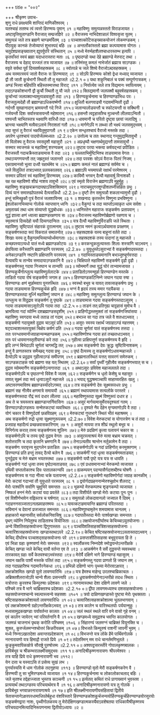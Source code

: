 +++
title = "००२"

+++
श्रीकृष्ण उवाच-  
शृणु राधे प्रवक्ष्यामि शान्तिदं माणिकीश्वरम् ।  
यतश्चाहं ततश्च त्वं त्वत्तो हिरण्मयः पुमान् ॥१ ॥
महाविष्णुः समुत्पन्नस्ततो विराडजायत ।  
अष्टावृत्तियुताण्डानि वैराजात् सम्प्रजज्ञिरे ॥२ ॥
वैराजस्य नाभिदेशान्नालं विश्वसृजा युतम् ।  
समुत्पन्नं जले तत्र ब्रह्मणे चाण्डमर्पितम् ॥३ ॥
पञ्चाशत्कोटिसङ्ख्याकयोजनं त्वेकमण्डकम् ।  
पीठयुक् कानकं तेजोव्याप्तं शुभास्पदं बहिः ॥४ ॥
अन्तर्लोकांस्ततो ब्रह्मा कल्पयामास योगतः ।  
चतुर्दशप्रसङ्ख्यातान् ह्युपर्युपरि संस्थितान् ॥५ ॥
मध्ये मेरुर्महाशैलश्चाधारस्तम्भ इत्यपि ।  
कृतवाँस्तं स्वयं ब्रह्मा यदाधारास्तरा मताः ॥६ ॥
पृष्ठदण्डो यथा देहे ब्रह्माण्डे मेरुराट् तथा ।  
वैराजस्य च देहाद् यज्जलं तत्र व्यजायत ॥७ ॥
तस्मिंस्तु कमलं नाभेर्जातं ब्रह्मात्र साऽण्डकः ।  
ववृते सर्वथा पूर्वं दिव्यवर्षसहस्रकम् ॥८ ॥
स्वोत्पन्ने च जले शिष्ये वैराजोऽब्दसहस्रकम् ।  
अथ यस्मात्स्वयं जातो वैराजः स हिरण्मयात् ॥९ ॥
सोऽपि हिरण्मयः कोशो द्वेधा मध्याद् व्यजायत ।  
द्वौ तौ जातौ कूर्चभागौ स्थितौ तौ तु महाजले ॥2.2.१ ०॥
यथा शकुनिबालं च पक्वं सम्पूर्णगात्रकम् ।  
अण्डं भित्त्वा बहिर्याति बहिस्तस्मात्तथा विराट् ॥११ ॥
निर्यात्येव जले तत्र विद्यमानः स्वपित्ययम् ।  
तदाऽण्डकोशभागौ द्वौ कूर्चौ स्थितौ तु यौ जले ॥१२॥
क्लिद्यमानौ जलपक्वौ बहुवर्षसहस्रकम् ।  
कूर्चाभ्यां जलपक्वाभ्यामुत्पन्नावसुरौ तदा ॥१३ ॥
हिरण्यकूर्चनामा च हिरण्याण्डाभिधः परः ।  
वैराजतुल्यदेहौ तौ ब्रह्माण्डाऽधिकवर्ष्मणौ ॥१४॥
क्षुधितौ बलगवाढ्यौ गदावर्मान्वितौ दृढौ ।  
नर्दन्तौ सुमहानादान् भ्रामयन्तौ गदे निजे ॥१५॥
जलान्यालोडयन्तौ च स्फोटयन्तौ स सक्थिनी ।  
गर्जयन्तौ दिशः सर्वास्त्रासयन्तौ महेश्वरान् ॥१६॥
हसन्तौ त्वट्टहासाँश्च मुञ्चन्तौ लीलयाऽन्वितौ ।  
पश्यन्तौ चाभितस्तत्र भक्ष्याणि वारिधौ तदा ॥१७॥
धावमानौ च परितो दृष्ट्वा छायां जलादिषु ।  
भ्रान्त्या भक्ष्याणि मत्वैवाऽलाभे निराशतां गतौ ॥१८॥
मार्गणेऽपि न लब्ध्वा तौ भक्ष्यं जलसमुद्भवम् ।  
तदा सुप्तं तु वैराजं भक्षयितुमुपागतौ ॥१ ९॥
एकेन सन्धृतश्चायं वैराजो मस्तके तदा ।  
अपरेण धृतश्चायं पादयोर्जलमध्यतः ॥2.2.२० ॥
उत्तोल्य च ततः स्थानाद् गन्तुमुद्यमितावुभौ ।  
तौ विलोक्य तु वैराजः स्वसदृशौ महासुरौ ॥२१ ॥
अप्रधृष्यौ भक्षणार्थमुद्यन्तौ तामसावुभौ ।  
सस्मार स्वजनकं च महाविष्णुं शरण्यकम् ॥२२॥
तुष्टाव परया भक्त्या कर्षयद्भ्यां प्रपीडितः ।  
वैराजस्तौ गदाचक्रैस्ताडयामास वै तदा ॥२३ ॥
पल्लताभिर्मुष्टिभिश्च ताडयामास वेगतः ।  
तथाऽप्यगणयन्तौ तत् जह्रतुस्तं जलान्तरे ॥२४॥
तदा परवशः सोऽयं वैराजः पितरं निजम् ।  
एकाग्रमानसो भूत्वा दध्यौ रक्षार्थमेव च ॥२५॥
ब्रह्मणः कमलं नालं ब्रह्माण्डं सर्वमेव च ।  
जले विलुलितं तत्राऽभवत् प्रलयकालवत् ॥२६॥
ब्रह्माऽपि भयमापन्नो रक्षार्थं परमेश्वरम् ।  
सस्मार प्रपितरं स्वं महाविष्णुं हिरण्मयम् ॥२७॥
काविमौ भगवन् दैत्यौ महावार्षु विनाशकौ ।  
रक्ष रक्ष महाविष्णो शीघ्रं नाशय तावुभौ ॥२८॥
एवं स्मृतो विराजेन ब्रह्मणाऽपि मुहुर्मुहुः ।  
महाविष्णुः शङ्खचक्रगदापद्माऽसिशक्तिमान् ॥२९॥
नाराचमुद्गरशूण्डीशतघ्नीसहितः प्रभुः ।  
दिव्यं यानं समारुह्योपतस्थे दैत्यसन्निधौ ॥2.2.३०॥
दृष्टौ तेन समुत्पन्नौ शकलाभ्यामुभौ दृढौ ।  
हन्तुं समिच्छुकौ पुत्रं वैराजं जलशायिनम् ॥३ १ ॥
शखनादः कृतस्तेन विष्णुना प्रभविष्णुना ।  
ईशलोकानभिव्याप्य गोलोकं व्याप्तवान् ध्वनिः ॥३२॥
वैकुण्ठं च तदा व्याप्तोऽव्याकृत धाम सर्वशः ।  
अमृताख्यं तथा धाम संव्याप्तो युद्धबोधकः ॥३३॥
ध्वनिस्तेन महाराजः सङ्कर्षणः प्रतापवान् ।  
युद्धं ज्ञात्वा क्षणं ध्यात्वा ब्रह्माण्डरक्षणाय सः ॥३४॥
वैराजस्य महाविष्णोर्ब्रह्मणो रक्षणाय च ।  
स्मृतमात्रं दिव्यदेहो ययौ दिव्यगदान्वितः ॥३५॥
यत्र दैत्यौ महाविष्णुर्विराडपि जले स्थिताः ।  
महाविष्णुः सृष्टिपालं संहारकं दुरात्मनाम् ॥३६॥
तुष्टाव नमनं कृत्वाऽर्थयामास प्ररक्षणम् ।  
सङ्कर्षणस्तदा रूपं विकरालं समातनोत् ॥२७॥
सहस्रदशकं यस्य बाहूनां वर्तते तदा ।  
शिखाः यस्य तु वैकुण्ठमभिव्याप्योर्ध्वमागताः ॥३८॥
सहस्रदशकं तस्य पादानां तु महाजले ।  
कच्छपस्याऽप्यधो यातं मध्ये ब्रह्माण्डकोटयः ॥३ ९॥
करकन्दुकतुल्यास्ताः शिलाः शस्त्राणि चाऽभवन् ।  
क्षेपयित्वा करैस्तानि ब्रह्माण्डानि परस्परम् ॥2.2.४० ॥
युयुधुस्तेऽसुराभ्यां वै सङ्कर्षणादयस्तदा ।  
अनेकाऽण्डानि नष्टानि प्रक्षिप्तानि परस्परम् ॥४१ ॥
गदाभिस्ताड्यमानानि बभञ्जुश्चूर्णवत्तदा ।  
दैत्यावपि च तान्येव समादायाऽण्डकानि वै ॥४२॥
चिक्षिपाते महाविष्णौ सङ्कर्षणे दृढौ दृढौ ।  
सङ्कर्षणस्तु गदया निजघान च तान्यपि ॥४३॥
व्योममार्गे तथा युद्धं घोरं ताभ्यामजायत ।  
हिरण्यकूर्चेनोत्प्लुत्य महाविष्णुर्ललाटके ॥४४॥
प्रताडितोऽगमन्मूर्छा हिरण्याण्डेन मस्तके ।  
ताडितो गदया रोषं सङ्कर्षणो जगाम ह ॥४५॥
हिरण्याण्डकटिनिम्ने जघान गदया रुषा ।  
हिरण्याण्डः क्षणं मूर्छामवाप पुनरुत्थितः ॥४६॥
स्वस्थो बभूव च यावत् तावत्सङ्कर्षणः प्रभुः ।  
गदया ताडयामास हिरण्यकूर्चकं हृदि ॥४७॥
भग्नं वै हृदयं तस्य ममार गदयैकया ।  
हिरण्याण्डस्तदा मूर्ध्नि महाविष्णुं जघान ह ॥४८॥
महाविष्णुः समुत्प्लुत्य हिरण्याण्डं जघान के ।  
उत्प्लुत्य स विदुद्राव सङ्कर्षणं तु पृष्ठके ॥४९॥
ताडयामास गदया सङ्कर्षणस्तदाऽसुरम् ।  
गदया ताडयामासाऽसुरोऽपि गदया तदा ॥2.2.५ ०॥
ताडनं तत् प्रतिगृह्य चाट्टहासं मुमोच वै ।  
भ्रामयित्वा गदां व्योम्नि दशब्रह्माण्डसदृशीम् ॥५१॥
प्राहिणोद्धस्तमुक्तां तां सङ्कर्षणजिघांसया ।  
महाविष्णुः स्वगदया मध्ये तताड तां गदाम् ॥५२॥
बभञ्ज सा गदा तत्र जले वै शतधाऽभवत् ।  
सङ्कर्षणो गदायुक्तो दुद्राव चाऽसुरं प्रति ॥५३॥
असुरः स्वस्य रक्षार्थं जग्राहाऽण्डं महत्तमम् ।  
षट्पञ्चाशत्स्तरयुक्तं चिक्षेप कर्षणं प्रति ॥५४॥
गदया चूर्णतां यातं सङ्कर्षणस्य तत्तदा ।  
ततः परन्धावमानोजग्राहान्यन्महाण्डकम् ॥५५॥
महाविष्णोश्च गदया हतं तच्छतधाऽभवत् ।  
ततः परं धावमानस्तृतीयाण्डं करे तदा ॥५६॥
गृहीत्वा प्राक्षिपत्तूर्ण सङ्कर्षणस्य वै हृदि ।  
हृदि लग्नं बिभेदाऽपि चूर्णतां चागमद्धि तत् ॥५७॥
अथ सङ्कर्षणो देवः क्रुद्धः सृष्टिविनाशकम् ।  
हन्तुं वै प्राणतस्तत्र समैच्छद् गदया प्रभुः ॥५८॥
पृष्ठं दैत्यस्य तु सङ्कर्षणोऽधावन्महाजले ।  
दैत्योऽपि च प्रदुद्राव गृहीत्वाऽण्डं समीपगम् ॥५९॥
ब्रह्मनालस्थितं यत्तत् सावरणं समेरुकम् ।  
साऽण्डकटाहकं पद्मे ब्रह्मणा सह यत् स्थितम् ॥2.2.६०॥
सर्वां पृथ्वीं गृहीत्वैव सङ्कर्षणभयात् स च ।  
दुद्राव व्योममार्गेण सङ्कर्षणोऽन्वगात्तदा ॥६१ ॥
अथाऽसुरः प्रविवेश महाजलतले तदा ।  
सङ्कर्षणोऽपि च पृष्ठलग्नो विवेश वै जलम् ॥६२॥
सङ्कर्षणेन च धृतो केशेषु च महासुरः ।  
तावत् सूक्ष्मं तदा रूपं धृत्वाऽसुरो महाजले ॥६३॥
भयाद् युद्धश्रमाञ्चापि साहाय्यरहितः खलु ।  
अष्टावरणमाविश्य ब्रह्माण्डस्योदरेऽगमत् ॥६४॥
तत्र सङ्कर्षणो देवः सूक्ष्मरूपधरः प्रभुः ।  
ब्रह्माणं सह नीत्वैव क्षणमात्रे समाययौ ॥६५॥
ब्रह्माणं स्थापयामास सत्यलोके परस्तरे ।  
सङ्कर्षणस्तदा रौद्रं रूपं दधार लीलया ॥६६॥
महाविष्णुस्तदा सूक्ष्मं विष्णुरूपं दधार ह ।  
अथ ते च त्रयस्त्वत्र ब्रह्माण्डान्तर्निवासिनः ॥६७॥
असुरं मार्गयामासुर्मेरावदृश्यतां गतम् ।  
हिरण्याऽण्डोऽण्डरूपः सन्मेरुकट्यां व्यवस्थितः ॥६८॥
दृश्यते नैव देहेन मृग्यमाणोऽपि वै तदा ।  
योगं चकार वै विष्णुर्ददर्श छन्नविग्रहम् ॥६९॥
मेरुकट्यां गुप्तभागे स्थितं भीतं महाश्रमम् ।  
अथ सङ्कर्षणो रुद्रो धृत्वा सूक्ष्माणुरूपकम् ॥2.2.७०॥
विवेश मेरुकट्यां स योगास्त्रेण च तं तदा ।  
प्रजग्राह महादैत्यं प्रच्छन्नवासकारिणाम् ॥७ १ ॥
असुरो मायया तत्र शीघ्रं स्थूलो बभूव च ।  
विनिर्गत्य करात् तस्य सङ्कर्षणस्य शूलिनः ॥७२॥
मेरुं प्रदक्षिणं कृत्वा पलायनं चकार सः ।  
सङ्कर्षणोऽपि च तस्य पृष्ठे दुद्राव वेगतः ॥७३ ॥
असुरस्त्वाश्रयं मेरुं मत्वा बभ्राम चक्रवत् ।  
शतोत्तराणि च तदा कृतानि भ्रमणानि वै ॥७४॥
तेनाऽत्यतीव श्रान्तेन मर्तुकामेन वै तदा ।  
सङ्कर्षणः परावृत्त्य मुद्गलेन प्रताडितः ॥७५॥
सङ्कर्षणोऽपि च गदां प्राहिणोत् करमुक्तगाम् ।  
हिरण्याण्डं प्रति हन्तुं तावद् दैत्यो बलेन वै ॥७६॥
साकर्षणीं गदां धृत्वा सङ्कर्षणमताडयत् ।  
पुनर्दुद्राव च मेरुं बभ्राम भयतस्तथा ॥७७॥
सङ्कर्षणो ययौ पृष्टे यत्र यत्र स धावति ।  
सङ्कर्षणो गदां धृत्वा तस्य पृष्ठेऽप्यताडयत् ॥७८॥
एवं प्रधावमानाभ्यां मेरुकम्पो व्यजायत ।  
पृथिवी सप्तलोकाश्च दिवः पातालकान्यपि ॥७९॥
ह्यकम्पयन् पदन्यासैर्गदाशब्दैश्च घोषणैः ।  
सङ्कर्षणस्य स गदा नीत्वा चक्रे पलायनम् ॥2.2.८०॥
सङ्कर्षणो महाविष्णोर्गदां जग्राह कानकीम् ।  
मेरोः कट्यां गदाभ्यां तौ युयुधाते परस्परम् ॥८ १ ॥
द्वयोर्गदाप्रहननान्मेरुश्चुक्षोभ शैलराट् ।  
मेरोः पार्श्वानि सर्वाणि चुक्षुभिरे समन्ततः ॥८२॥
भूकम्पो मेरुकम्पश्च शृङ्गकम्पो व्यजायत ।  
निष्फलं हननं मेरोः कट्यां यदा प्रवर्तते ॥८३॥
तदा विशीर्यते खण्डो मेरोः कट्याः पुनः पुनः ।  
एवं विशीर्णभावेन वह्निस्तत्र च घर्षणात् ॥८४॥
समुत्पन्नो लोकदावानलो जज्वाल वै दिवम् ।  
गदाहननसञ्जाताऽनलप्रवाहरश्मयः ॥८५॥
यावत्कटाहमायान्ति ब्रह्माण्डं परितस्तदा ।  
सविमानं च देवानां प्रजज्वाल समन्ततः ॥८६॥
महाविष्णुश्चामृतेन शमयामास चानलम् ।  
हाहाकारो महानासीत् सर्वलोकनिवासिषु ॥८७॥
गदापातैस्तदा मेरोः पार्श्वखण्डाः समन्ततः ।  
पृथग् व्योम्नि निपेतुश्च ताडिताश्च वियोजिताः ॥८८॥
लक्षयोजनदीर्घाश्च केचिच्चाऽयुतयोजनाः ।  
अन्ये विंशतिसाहस्रयोजना द्विगुणास्ततः ॥८९॥
पञ्चविंशतिसाहस्रत्रिंशत्साहस्रयोजनाः ।  
चत्वारिंशत्सहस्रयोजनाः खण्डास्तथाऽपरे ॥2.2.९०॥
केचित् षष्टिसहस्रयोजनाऽऽयतास्तदाऽभवन् ।  
केचिद् दीर्घाश्च पञ्चाशद्साहस्रयोजनाः परे ॥९१॥
प्रसप्ताशीतिसाहस्रा बभूवुरायता हि ते ।  
एवं भिन्ना ग्रहाः कृष्णवर्णा मेरोः समन्ततः ॥९२॥
स्वर्लोकस्य निम्नदेशे स्मोड्डयन्तेऽन्तरीक्षके ।  
केचित् खण्डा जले केचिद् वायौ वर्तन्त एव ते ॥९३ ॥
आकर्षणेन वै सर्वे तूड्डयन्ते व्यवस्थया ।  
तारकावत् ग्रहाः सर्वे केतवश्चाऽभवंस्तदा ॥९४॥
मेरोर्वै दक्षिणे भागे हिरण्याण्डं महासुरम् ।  
जघान वक्षसि पार्श्वे मस्तके पतितं तदा ॥९५॥
सङ्कर्षणस्तु गदया प्राणतो हि जघान तम् ।  
तदा गदाप्रहारैश्च गदामारैरनेकधा ॥९६॥
प्रभिन्नो दक्षिणो भागः पृथ्व्या मेरोरवाऽक्षरत् ।  
लक्षक्रोशमितः खण्डो युतो लावणवारिभिः ॥९७॥
यत्र हैमश्च माहेन्द्र उरलश्चाम्रिकाचलः ।  
अब्रिक्तशैलराजोऽपि चान्ये शैलाः प्रसन्त्यपि ॥९८॥
ध्रुवाकर्षणयोगेनाऽन्तरीक्षे तदधः स्थितः ।  
यत्रोत्तराः कुरवश्च किम्पुरुषाः प्रदेशकाः ॥९९॥
नरनामास्तथा देशा दक्षिणे लावणे जले ।  
पश्चिमे तत्र वै भागे चाब्रिक्ताश्च प्रदेशकाः ॥2.2.१० ०॥
द्वीपा लावणमध्याश्च दशसाहस्रयोजनाः ।  
सहस्रयोजनाश्चान्ये स्वल्पास्त्वन्ये सहस्रशः ॥१०१ ॥
त्रयो दाक्षिणखण्डास्ते पुष्ट्या मेरोः पृथक्तताः ।  
षष्टिसाहस्रकक्रोशायतो लावणवारिधिः ॥१ ०२॥
चत्वारिंशत्सहस्रक्रोशात्मा भूतलभागवान् ।  
एवं लक्षक्रोशमानो ग्रहोऽन्तरीक्षकेऽभवत् ॥१ ०३॥
तत्र कालेन च वारिस्थलयोः पर्ययान्मुहुः ।  
मध्यसामुद्रकखण्डाः पर्यावर्तन्त कालतः ॥१ ०४॥
जलं स्थलं स्थले वारि वने वासो गृहे वनम् ।  
एवं कालेन जायेरन् भ्वां परिवर्तनानि वै ॥१ ०५॥
खण्डमध्ये समुद्राश्च भवन्ति कालयोगतः ।  
जलमन्नं चाजनाभं पृथक् करोति पश्चिमम् ॥१०६ ॥
सिंहारण्यं जलमग्नं चाब्रिक्तं वियुनक्ति च ।  
शुक्ल\_ कुरुर्जलमग्नश्चोत्तरं किन्नरीयकम् ॥१ ०७॥
विभजते किम्पुरुषं राशनीं जापनीं भुवम् ।  
मध्ये निम्नाऽखातदेशा अवान्तरप्रदेशकान् ॥१ ०८॥
विभजन्ते यत्र लोके हैमे पार्थिवगोलके ।  
नरनारायणो यत्र हिमाद्रौ राजते प्रिये ॥१ ०९॥
तदेतस्मिन् मम राधे चानर्तमणिभूतले ।  
कुङ्कुमवापिकाक्षेत्रे सौराष्ट्रे पुरुषोत्तमः ॥2.2.११ ०॥
अश्वपट्टसरस्तीरे गोपालकृष्णबालकः ।  
प्राविर्बभूव च श्रीकम्भरालक्ष्मीसमुद्भवः ॥११ १॥
अनादिश्रीकृष्णनारायणः श्रीपरमेश्वरः ।  
तत्र याहि प्रिये राधे कृष्णनारायणी भव ॥११२।  
येन दत्ता च यस्याऽसि तं प्रसेव्य सुखं लभ ।  
पुनर्यास्यसि मे धाम गोलोकं तदनुज्ञया ॥११३ ॥
हिरण्याण्डो मृतो मेरौ सङ्कर्षणकरेण वै ।  
हिरण्मयी तु सा भूमिरण्डमध्ये व्यजायत ॥१ १४॥
हिरण्यकूर्चनामा च लोकालोकाचलाद् बहिः ।  
जले मृतश्च तद्देहाज्जाता भूस्तत्र काञ्चनी ॥१ १५॥
इत्येतत् कथितं राधे प्रागाख्यानं भुवस्तव ।  
प्रत्ययार्थं तथाऽण्डस्य परिचयार्थमत्र वै ॥१ १६॥
अनादिश्रीकृष्णनारायणो यत्र तु गोलके ।  
प्राविर्बभूव भगवान्नरनारायणाश्रये ॥१ १७॥
इति श्रीलक्ष्मीनारायणीयसंहितायां द्वितीये त्रेतासन्तानेऽक्षरपरधामाधिपतेर्बहुधा वंशविस्तारे हिरण्याण्डकोशकूर्चजन्ययोर्हिरण्यकूर्चहिरण्याण्डयोरसुरयोः सङ्कर्षणद्वारा नाशः, पृथ्वीगोलकस्य तु मेरोर्दक्षिणखण्डात्मकस्यैवाऽवशेषतया राधिकायैश्रीकृष्णस्य परिचयदानमित्यादिनिरूपणनामा द्वितीयोऽध्यायः ॥२ ॥
    
    
